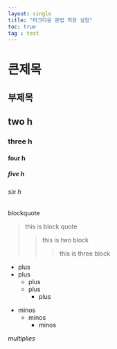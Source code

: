 ```yaml
---
layout: single
title: "마크다운 문법 적용 실험"
toc: true
tag : test
---
```


큰제목
=========

부제목
------

## two h
### three h
#### four h
##### five h
###### six h

blockquote
> this is block quote
> >this is two block
> >> this is three block


+ plus
+ plus
	+ plus
	+ plus
		+ plus


- minos
	- minos
		- minos

*multiplies*